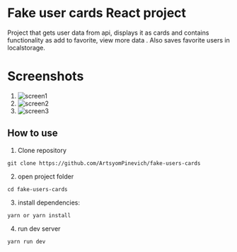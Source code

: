 # Fake user cards React project

Project that gets user data from api, displays it as cards and contains functionality as add to favorite, view more data . Also saves favorite users in localstorage. 

# Screenshots

1.  ![screen1](https://github.com/ArtsyomPinevich/fake-users-cards/assets/135687842/d9a34f48-e987-4efe-95b5-260adf9f1c9f)
2.  ![screen2](https://github.com/ArtsyomPinevich/fake-users-cards/assets/135687842/b24a0d8c-fcb3-4ca4-8864-137150c0ee4c)
3.  ![screen3](https://github.com/ArtsyomPinevich/fake-users-cards/assets/135687842/fdcfee15-0ef7-469b-8e3b-1d01bdaee23b)


## How to use

1. Clone repository

```
git clone https://github.com/ArtsyomPinevich/fake-users-cards
```

2. open project folder

```
cd fake-users-cards
```

3. install dependencies:

```
yarn or yarn install
```

4. run dev server

```
yarn run dev
```
